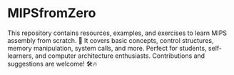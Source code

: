 # MIPSfromZero
This repository contains resources, examples, and exercises to learn MIPS assembly from scratch. 📌 It covers basic concepts, control structures, memory manipulation, system calls, and more. Perfect for students, self-learners, and computer architecture enthusiasts.  Contributions and suggestions are welcome! 🛠️🔥
